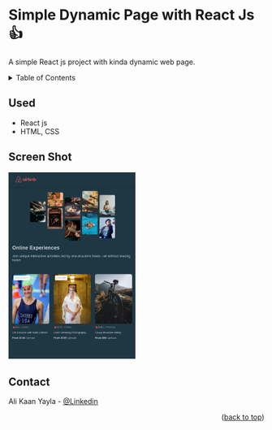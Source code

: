 <a name="readme-top"></a>
# Simple Dynamic Page with React Js :+1:

A simple React js project with kinda dynamic web page.


<!-- TABLE OF CONTENTS -->
<details>
  <summary>Table of Contents</summary>
  <ol>
    <li>
      <a href="#used">Used</a>
    </li>
    <li>
      <a href="#screen-shot">Screen Shot</a>
    </li>
    <li>
      <a href="#Contact">Contact</a>
    </li>
  </ol>
</details>

## Used

- React js 
- HTML, CSS

## Screen Shot

<img width="250" alt="image" src="https://raw.githubusercontent.com/dostundegil/react-dynamic/master/screenshot.png">



## Contact

Ali Kaan Yayla - [@Linkedin](https://www.linkedin.com/in/ali-kaan-yayla/) 

<p align="right">(<a href="#readme-top">back to top</a>)</p>





